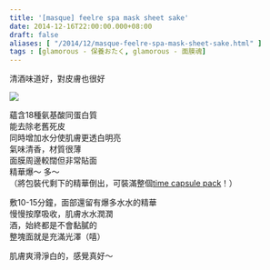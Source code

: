 ```yaml
---
title: '[masque] feelre spa mask sheet sake'
date: 2014-12-16T22:00:00.000+08:00
draft: false
aliases: [ "/2014/12/masque-feelre-spa-mask-sheet-sake.html" ]
tags : [glamorous - 保養おたく, glamorous - 面膜魂]
---
```


清酒味道好，對皮膚也很好  

[![](https://farm8.staticflickr.com/7567/15818415979_e9ff488d03_z.jpg)](https://farm8.staticflickr.com/7567/15818415979_e9ff488d03_z.jpg)

蘊含18種氨基酸同蛋白質  
能去除老舊死皮  
同時增加水分使肌膚更透白明亮  
氣味清香，材質很薄  
面膜周邊較闊但非常貼面  
精華爆～ 多～   
（將包裝代剩下的精華倒出，可裝滿整個[time capsule pack](http://www.hidie.net/2014/10/masque-reisam-time-capsule-pack.html)！）  
  
敷10-15分鐘，面部還留有爆多水水的精華  
慢慢按摩吸收，肌膚水水潤潤  
酒，始終都是不會黏膩的  
整塊面就是充滿光澤（嘻）  
  
肌膚爽滑淨白的，感覺真好～